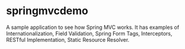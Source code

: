 # springmvcdemo
A sample application to see how Spring MVC works. It has examples of Internationalization, Field Validation, Spring Form Tags, Interceptors, RESTful Implementation, Static Resource Resolver. 
